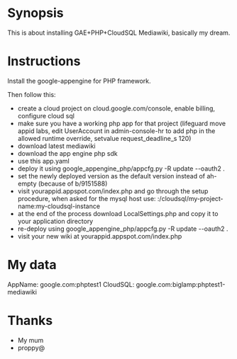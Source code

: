 Synopsis
========

This is about installing GAE+PHP+CloudSQL Mediawiki, basically my dream.

Instructions
============

Install the google-appengine for PHP framework.

Then follow this:


- create a cloud project on cloud.google.com/console, enable billing, configure cloud sql
- make sure you have a working php app for that project (lifeguard move appid labs, edit UserAccount in admin-console-hr to add php in the allowed runtime override, setvalue request_deadline_s 120)
- download latest mediawiki
- download the app engine php sdk
- use this app.yaml
- deploy it using google_appengine_php/appcfg.py -R update --oauth2 .
- set the newly deployed version as the default version instead of ah-empty (because of b/9151588)
- visit yourappid.appspot.com/index.php and go through the setup procedure, when asked for the mysql host use: :/cloudsql/my-project-name:my-cloudsql-instance
- at the end of the process download LocalSettings.php and copy it to your application directory
- re-deploy using google_appengine_php/appcfg.py -R update --oauth2 .
- visit your new wiki at yourappid.appspot.com/index.php

My data
=======

AppName: google.com:phptest1
CloudSQL: google.com:biglamp:phptest1-mediawiki


Thanks
======

- My mum
- proppy@

